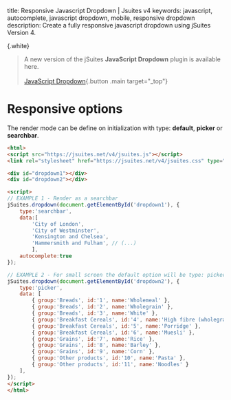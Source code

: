 title: Responsive Javascript Dropdown | Jsuites v4
keywords: javascript, autocomplete, javascript dropdown, mobile, responsive dropdown
description: Create a fully responsive javascript dropdown using jSuites Version 4.

{.white}
> A new version of the jSuites **JavaScript Dropdown** plugin is available here.
> <br><br>
> [JavaScript Dropdown](/docs/dropdown){.button .main target="_top"}

Responsive options
==================

The render mode can be define on initialization with type: **default**, **picker** or **searchbar**.

```html
<html>
<script src="https://jsuites.net/v4/jsuites.js"></script>
<link rel="stylesheet" href="https://jsuites.net/v4/jsuites.css" type="text/css" />

<div id="dropdown1"></div>
<div id="dropdown2"></div>

<script>
// EXAMPLE 1 - Render as a searchbar
jSuites.dropdown(document.getElementById('dropdown1'), {
    type:'searchbar',
    data:[
        'City of London',
        'City of Westminster',
        'Kensington and Chelsea',
        'Hammersmith and Fulham', // (...)
        ],
    autocomplete:true
});

// EXAMPLE 2 - For small screen the default option will be type: picker
jSuites.dropdown(document.getElementById('dropdown2'), {
    type:'picker',
    data: [
        { group:'Breads', id:'1', name:'Wholemeal' },
        { group:'Breads', id:'2', name:'Wholegrain' },
        { group:'Breads', id:'3', name:'White' },
        { group:'Breakfast Cereals', id:'4', name:'High fibre (wholegrain) oats' },
        { group:'Breakfast Cereals', id:'5', name:'Porridge' },
        { group:'Breakfast Cereals', id:'6', name:'Muesli' },
        { group:'Grains', id:'7', name:'Rice' },
        { group:'Grains', id:'8', name:'Barley' },
        { group:'Grains', id:'9', name:'Corn' },
        { group:'Other products', id:'10', name:'Pasta' },
        { group:'Other products', id:'11', name:'Noodles' }
    ],
});
</script>
</html>
```

